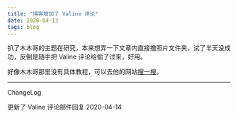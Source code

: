 ```yaml
---
title: "博客增加了 Valine 评论"
date: 2020-04-13
tags: blog
---
```



扒了木木哥的主题在研究，本来想弄一下文章内直接撸照片文件夹，试了半天没成功，反倒是随手把 Valine 评论给偷了过来，好用。

好像木木哥那里没有具体教程，可以去他的网站[搜一搜](https://immmmm.com/search/?q=valine)。

----

ChangeLog

更新了 Valine 评论邮件回复 2020-04-14 